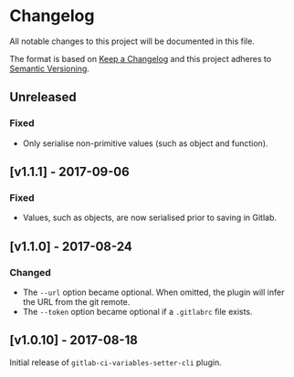 # Changelog

All notable changes to this project will be documented in this file.

The format is based on [Keep a Changelog](http://keepachangelog.com/) and this project adheres to [Semantic Versioning](http://semver.org/).

## Unreleased

### Fixed

- Only serialise non-primitive values (such as object and function).

## [v1.1.1] - 2017-09-06

### Fixed

- Values, such as objects, are now serialised prior to saving in Gitlab.

## [v1.1.0] - 2017-08-24

### Changed

- The `--url` option became optional. When omitted, the plugin will infer the URL from the git remote.
- The `--token` option became optional if a `.gitlabrc` file exists.

## [v1.0.10] - 2017-08-18

Initial release of `gitlab-ci-variables-setter-cli` plugin.

